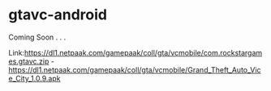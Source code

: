 # gtavc-android

Coming Soon . . .

Link:https://dl1.netpaak.com/gamepaak/coll/gta/vcmobile/com.rockstargames.gtavc.zip - https://dl1.netpaak.com/gamepaak/coll/gta/vcmobile/Grand_Theft_Auto_Vice_City_1.0.9.apk
